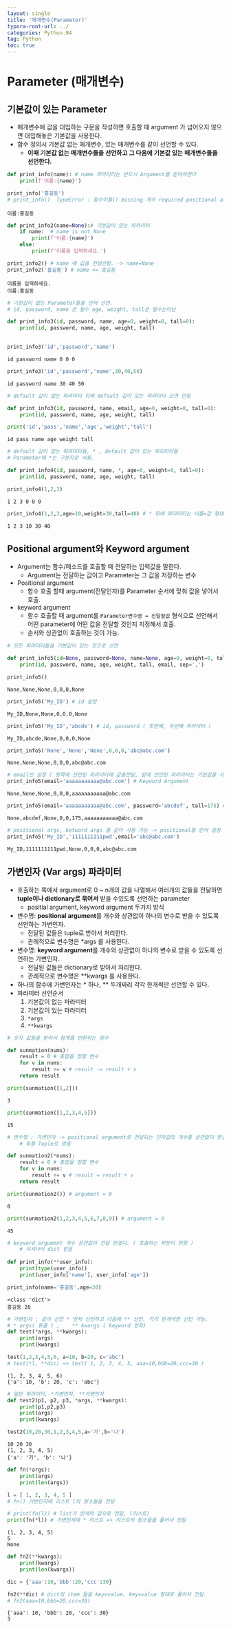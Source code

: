 ```yaml
---
layout: single
title: '매개변수(Parameter)'
typora-root-url: ../
categories: Python.04
tag: Python
toc: true
---
```


# Parameter (매개변수)

## 기본값이 있는 Parameter
- 매개변수에 값을 대입하는 구문을 작성하면 호출할 때 argument 가 넘어오지 않으면 대입해놓은 기본값을 사용한다.
- 함수 정의시 기본값 없는 매개변수, 있는 매개변수를 같이 선언할 수 있다.
    - **이때 기본값 없는 매개변수들을 선언하고 그 다음에 기본값 있는 매개변수들을 선언한다.** 


```python
def print_info(name): # name 파라미터는 반드시 Argument를 받아야한다
    print(f'이름:{name}')
```


```python
print_info('홍길동')
# print_info()  TypeError : 함수이름() missing 개수 required positional argument: '파라미터변수이름'
```

    이름:홍길동



```python
def print_info2(name=None):# 기본값이 있는 파라미터
    if name:  # name is not None
        print(f'이름:{name}')
    else:
        print(f'이름을 입력하세요.')
```


```python
print_info2() # name 에 값을 전달안함. -> name=None
print_info2('홍길동') # name <= 홍길동
```

    이름을 입력하세요.
    이름:홍길동



```python
# 기본값이 없는 Parameter들을 먼저 선언.
# id, password, name 은 필수 age, weight, tall은 필수는아님

def print_info3(id, password, name, age=0, weight=0, tall=0): 
    print(id, password, name, age, weight, tall)
    
```


```python
print_info3('id','password','name')
```

    id password name 0 0 0



```python
print_info3('id','password','name',30,40,50)
```

    id password name 30 40 50



```python
# default 값이 없는 파라미터 뒤에 default 값이 있는 파라미터 오면 안됨

def print_info3(id, password, name, email, age=0, weight=0, tall=0): 
    print(id, password, name, age, weight, tall)
```


```python
print('id','pass','name','age','weight','tall')
```

    id pass name age weight tall



```python
# defoult 값이 없는 파라미터들, * , default 값이 있는 파리미터들
# Parameter에 *는 구분자로 사용.

def print_info4(id, password, name, *, age=0, weight=0, tall=0): 
    print(id, password, name, age, weight, tall)
```


```python
print_info4(1,2,3)
```

    1 2 3 0 0 0



```python
print_info4(1,2,3,age=10,weight=30,tall=40) # * 뒤에 파라미터는 이름=값 형태로 전달
```

    1 2 3 10 30 40


## Positional argument와 Keyword argument 
- Argument는 함수/메소드를 호출할 때 전달하는 입력값을 말한다.
    - Argument는 전달하는 값이고 Parameter는 그 값을 저장하는 변수
- Positional argument
    -  함수 호출 할때 argument(전달인자)를 Parameter  순서에 맞춰 값을 넣어서 호출.
- keyword  argument 
    - 함수 호출할 때 argument를 `Parameter변수명 = 전달할값` 형식으로 선언해서 어떤 parameter에 어떤 값을 전달할 것인지 지정해서 호출.
    - 순서와 상관없이 호출하는 것이 가능.


```python
# 모든 파라미터들을 기본값이 있는 것으로 선언

def print_info5(id=None, password=None, name=None, age=0, weight=0, tall=0, email=None): 
    print(id, password, name, age, weight, tall, email, sep=',')
```


```python
print_info5()
```

    None,None,None,0,0,0,None



```python
print_info5('My_ID') # id 설정
```

    My_ID,None,None,0,0,0,None



```python
print_info5('My_ID','abcde') # id, password ( 첫번째, 두번째 파라미터 )
```

    My_ID,abcde,None,0,0,0,None



```python
print_info5('None','None','None',0,0,0,'abc@abc.com') 
```

    None,None,None,0,0,0,abc@abc.com



```python
# email만 설정 ( 둿쪽에 선언된 파라미터에 값을전달, 앞에 선언된 파라미터는 기본값을 사용)
print_info5(email='aaaaaaaaaaa@abc.com') # Keyword Argument
```

    None,None,None,0,0,0,aaaaaaaaaaa@abc.com



```python
print_info5(email='aaaaaaaaaaa@abc.com', password='abcdef', tall=175) # 순서 상관없다.
```

    None,abcdef,None,0,0,175,aaaaaaaaaaa@abc.com



```python
# positional args, ketword args 를 같이 사용 가능 -> positional를 먼저 설정 keyword 를 다음에 설정
print_info5('My_ID','1111111111pwd',email='abc@abc.com')
```

    My_ID,1111111111pwd,None,0,0,0,abc@abc.com


## 가변인자 (Var args) 파라미터
- 호출하는 쪽에서 argument로 0 ~ n개의 값을 나열해서 여러개의 값들을 전달하면 **tuple이나 dictionary로 묶어서** 받을 수있도록 선언하는 parameter
    - positial argument, keyword argument 두가지 방식
- 변수명: **positional argument**를 개수와 상관없이 하나의 변수로 받을 수 있도록 선언하는 가변인자.
    - 전달된 값들은 tuple로 받아서 처리한다.
    - 관례적으로 변수명은 \*args 를 사용한다.
- 변수명: **keyword argument**를 개수와 상관없이 하나의 변수로 받을 수 있도록 선언하는 가변인자.
    - 전달된 값들은 dictionary로 받아서 처리한다.
    - 관례적으로 변수명은 \*\*kwargs 를 사용한다.
- 하나의 함수에 가변인자는 \* 하나, \*\* 두개짜리 각각 한개씩만 선언할 수 있다.
- 파라미터 선언순서
    1. 기본값이 없는 파라미터
    2. 기본값이 있는 파라미터
    3. `*args`
    4. `**kwargs`


```python
# 숫자 값들을 받아서 함계를 반환하는 함수

def sunmation(nums):
    result = 0 # 총합을 정할 변수 
    for v in nums:
        result += v # result -= result + v
    return result
```


```python
print(sunmation([1,2]))
```

    3



```python
print(sunmation([1,2,3,4,5]))
```

    15



```python
# 변수명 : 가변인자 -> positional argument로 전달되는 인자값의 개수를 상관없이 받겠다. ( 0 개이상 )
    # 튜플 Tuple로 받음

def sunmation2(*nums): 
    result = 0 # 총합을 정할 변수 
    for v in nums:
        result += v # result = result + v
    return result
```


```python
print(sunmation2()) # argument = 0
```

    0



```python
print(sunmation2(1,2,3,4,5,6,7,8,9)) # argument = 9
```

    45



```python
# keyword argument 개수 상관없이 전달 받겠다. ( 호출하는 부분이 편함 )
    # 딕셔너리 dict 받음
    
def print_info(**user_info):
    print(type(user_info))
    print(user_info['name'], user_info['age'])
```


```python
print_info(name='홍길동',age=20)    
```

    <class 'dict'>
    홍길동 20



```python
# 가변인자 : 같이 선언 * 먼저 선언하고 다음에 ** 선언. 각각 한개씩만 선언 가능.
# * args( 튜플 ) ,    ** kwargs ( keyword 인자)
def test(*args, **kwargs):
    print(args)
    print(kwargs)
```


```python
test(1,2,3,4,5,6, a=10, b=20, c='abc')
# test(*l, **dic) => test( 1, 2, 3, 4, 5, aaa=10,bbb=20,ccc=30 )
```

    (1, 2, 3, 4, 5, 6)
    {'a': 10, 'b': 20, 'c': 'abc'}



```python
# 일반 파라미터, *가변인자, **가변인자
def test2(p1, p2, p3, *args, **kwargs):
    print(p1,p2,p3)
    print(args)
    print(kwargs)
```


```python
test2(10,20,30,1,2,3,4,5,a='가',b='나')
```

    10 20 30
    (1, 2, 3, 4, 5)
    {'a': '가', 'b': '나'}



```python
def fn(*args):
    print(args)
    print(len(args))
```


```python
l = [ 1, 2, 3, 4, 5 ]
# fn() 가변인자에 리스트 l의 원소들을 전달
```


```python
# print(fn(l)) # list가 한개의 값으로 전달, (리스트)
print(fn(*l)) # 가변인자에 * 리스트 => 리스트의 원소들을 풀어서 전달
```

    (1, 2, 3, 4, 5)
    5
    None

```python
def fn2(**kwargs):
    print(kwargs)
    print(len(kwargs))
```


```python
dic = {'aaa':10,'bbb':20,'ccc':30}
```


```python
fn2(**dic) # dict의 item 들을 key=value, key=value 형태로 풀어서 전달.
# fn2(aaa=10,bbb=20,ccc=30)
```

    {'aaa': 10, 'bbb': 20, 'ccc': 30}
    3
